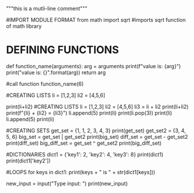 """this
is 
a 
mutli-line comment"""

#IMPORT MODULE FORMAT
from math import sqrt #imports sqrt function of math library

# DEFINING FUNCTIONS
def function_name(arguments):
  arg = arguments
  print(f"value is: {arg}")
  print("value is: {}".format(arg))
  return arg

#call function
function_name(6)

#CREATING LISTS
li = [1,2,3]
li2 = [4,5,6]

print(li+li2)
#CREATING LISTS
li = [1,2,3]
li2 = [4,5,6]
li3 = li + li2
print(li+li2)
print(f"{li} + {li2} = {li3}")
li.append(5)
print(li)
print(li.pop(3))
print(li)
li.append(5)
print(li)

#CREATING SETS
get_set = {1, 1, 2, 3, 4, 3}
print(get_set)
get_set2 = {3, 4, 5, 6}
big_set = get_set | get_set2
print(big_set)
diff_set = get_set - get_set2
print(diff_set)
big_diff_set = get_set ^ get_set2
print(big_diff_set)

#DICTIONARIES
dict1 = {'key1': 2, 'key2': 4, 'key3': 8}
print(dict1)
print(dict1['key2'])

#LOOPS
for keys in dict1:
  print(keys + " is " + str(dict1[keys]))

new_input = input("Type input: ")
print(new_input)






